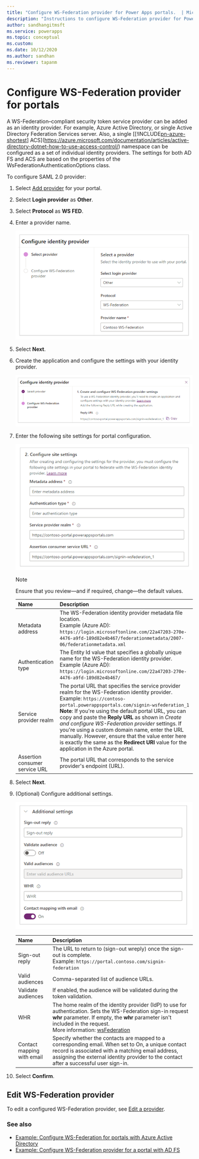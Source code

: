 ```yaml
---
title: "Configure WS-Federation provider for Power Apps portals.  | MicrosoftDocs"
description: "Instructions to configure WS-Federation provider for Power Apps portals."
author: sandhangitmsft
ms.service: powerapps
ms.topic: conceptual
ms.custom: 
ms.date: 10/12/2020
ms.author: sandhan
ms.reviewer: tapanm
---
```


# Configure WS-Federation provider for portals

A WS-Federation–compliant security token service provider can be added as an identity provider. For example, Azure Active Directory, or single Active Directory Federation Services server. Also, a single [[!INCLUDE[pn-azure-shortest](../../../includes/pn-azure-shortest.md)] ACS](https://azure.microsoft.com/documentation/articles/active-directory-dotnet-how-to-use-access-control/) namespace can be configured as a set of individual identity providers. The settings for both AD FS and ACS are based on the properties of the WsFederationAuthenticationOptions class.

To configure SAML 2.0 provider:

1. Select [Add provider](use-simplified-authentication-configuration.md#add-configure-or-delete-an-identity-provider) for your portal.

1. Select **Login provider** as **Other**.

1. Select **Protocol** as **WS FED**.

1. Enter a provider name.

    ![Provider name](media/authentication/wsfed-provider-name.png "Provider name")

1. Select **Next**.

1. Create the application and configure the settings with your identity provider.

    ![Create WS-Federation application](media/authentication/step-1-wsfed.png "Create WS-Federation application")

1. Enter the following site settings for portal configuration.

    ![Configure WS-FED site settings](media/authentication/configure-wsfed-site-settings.png "Configure WS-FED site settings")

    > [!NOTE]
    > Ensure that you review&mdash;and if required, change&mdash;the default values.

    | Name | Description |
    | - | - |
    | Metadata address | The WS-Federation identity provider metadata file location. <br> Example (Azure AD): `https://login.microsoftonline.com/22a47203-270e-4476-a9fd-189d82e4b467/federationmetadata/2007-06/federationmetadata.xml` |
    | Authentication type | The Entity Id value that specifies a globally unique name for the WS-Federation identity provider. <br> Example (Azure AD): `https://login.microsoftonline.com/22a47203-270e-4476-a9fd-189d82e4b467/` |
    | Service provider realm | The portal URL that specifies the service provider realm for the WS-Federation identity provider. <br> Example: `https://contoso-portal.powerappsportals.com/signin-wsfederation_1` <br> **Note**: If you're using the default portal URL, you can copy and paste the **Reply URL** as shown in *Create and configure WS-Federation provider* settings. If you're using a custom domain name, enter the URL manually. However, ensure that the value enter here is exactly the same as the **Redirect URI** value for the application in the Azure portal. |
    | Assertion consumer service URL | The portal URL that corresponds to the service provider's endpoint (URL). |

1. Select **Next**.

1. (Optional) Configure additional settings.

    ![Additional settings](media/authentication/wsfed-site-settings-additional.png "Additional settings")

    | Name | Description
    | - | - |
    | Sign-out reply | The URL to return to (sign-out wreply) once the sign-out is complete. <br> Example: `https://portal.contoso.com/signin-federation` |
    | Valid audiences | Comma-separated list of audience URLs. |
    | Validate audiences | If enabled, the audience will be validated during the token validation. |
    | WHR | The home realm of the identity provider (IdP) to use for authentication. Sets the WS-Federation sign-in request **whr** parameter. If empty, the **whr** parameter isn't included in the request. <br> More information: [wsFederation](https://docs.microsoft.com/dotnet/framework/configure-apps/file-schema/windows-identity-foundation/wsfederation) |
    | Contact mapping with email | Specify whether the contacts are mapped to a corresponding email. When set to On, a unique contact record is associated with a matching email address, assigning the external identity provider to the contact after a successful user sign-in. |

1. Select **Confirm**.

## Edit WS-Federation provider

To edit a configured WS-Federation provider, see [Edit a provider](use-simplified-authentication-configuration.md#edit-a-provider).

### See also

- [Example: Configure WS-Federation for portals with Azure Active Directory](configure-ws-federation-settings-azure-ad.md)
- [Example: Configure WS-Federation provider for a portal with AD FS](configure-ws-federation-settings.md)
